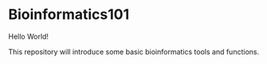# Bioinformatics101

Hello World!

This repository will introduce some basic bioinformatics tools and functions.
